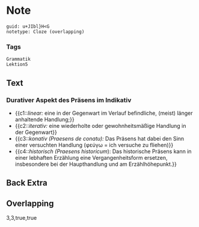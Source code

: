 # Note
```
guid: u+JIbl}H<G
notetype: Cloze (overlapping)
```

### Tags
```
Grammatik
Lektion5
```

## Text
<h3>Durativer Aspekt des Präsens im Indikativ</h3>
<ul>
  <li>{{c1::<i>linear: </i>eine in der Gegenwart im Verlauf befindliche, (meist) länger anhaltende Handlung;}}
</li>
  <li>{{c2::<i>iterativ: </i>eine wiederholte oder gewohnheitsmäßige Handlung in der Gegenwart}}
</li>
  <li>{{c3::<i>konativ (Praesens de conatu):</i> Das Präsens hat dabei den Sinn einer versuchten Handlung (φεύγω = ich versuche zu fliehen)}}
</li>
  <li>{{c4::<i>historisch (Praesens historicum</i>): Das historische Präsens kann in einer lebhaften Erzählung eine Vergangenheitsform ersetzen, insbesondere bei der Haupthandlung und am Erzählhöhepunkt.}}
</li></ul>

## Back Extra


## Overlapping
3,3,true,true
